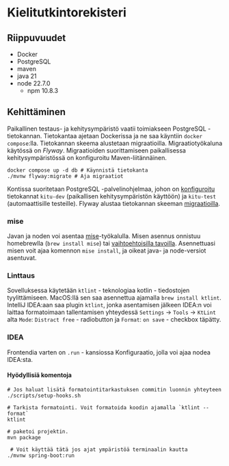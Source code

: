 # Kielitutkintorekisteri

## Riippuvuudet

- Docker
- PostgreSQL
- maven
- java 21
- node 22.7.0
  - npm 10.8.3

## Kehittäminen

Paikallinen testaus- ja kehitysympäristö vaatii toimiakseen PostgreSQL -tietokannan. Tietokantaa ajetaan Dockerissa ja ne saa käyntiin `docker compose`:lla. Tietokannan skeema alustetaan migraatioilla. Migraatiotyökaluna käytössä on _Flyway_. Migraatioiden suorittamiseen paikallisessa kehitysympäristössä on konfiguroitu Maven-liitännäinen.

```shell
docker compose up -d db # Käynnistä tietokanta
./mvnw flyway:migrate # Aja migraatiot

```

Kontissa suoritetaan PostgreSQL -palvelinohjelmaa, johon on [konfiguroitu](scripts/postgres-docker/init-db.sql) tietokannat `kitu-dev` (paikallisen kehitysympäristön käyttöön) ja `kitu-test` (automaattisille testeille). Flyway alustaa tietokannan skeeman [migraatioilla](src/main/resources/db/migration).

### mise

Javan ja noden voi asentaa [mise](https://github.com/jdx/mise)-työkalulla. Misen asennus onnistuu homebrewlla (`brew install mise`) tai [vaihtoehtoisilla tavoilla](https://mise.jdx.dev/getting-started.html#_1-install-mise-cli).
Asennettuasi misen voit ajaa komennon `mise install`, ja oikeat java- ja node-versiot asentuvat.

### Linttaus

Sovelluksessa käytetään `ktlint` - teknologiaa kotlin - tiedostojen tyylittämiseen. MacOS:llä sen saa asennettua ajamalla `brew install ktlint`. IntelliJ IDEA:aan saa plugin `ktlint`,
jonka asentamisen jälkeen IDEA:n voi laittaa formatoimaan tallentamisen yhteydessä `Settings` -> `Tools` -> `KtLint` alta `Mode`: `Distract free` - radiobutton ja `Format`: `on save` - checkbox täpätty.

### IDEA
Frontendia varten on `.run` - kansiossa Konfiguraatio, jolla voi ajaa nodea IDEA:sta. 

#### Hyödyllisiä komentoja

```shell
# Jos haluat lisätä formatointitarkastuksen commitin luonnin yhteyteen
./scripts/setup-hooks.sh

# Tarkista formatointi. Voit formatoida koodin ajamalla `ktlint --format`
ktlint

# paketoi projektin.
mvn package

 # Voit käyttää tätä jos ajat ympäristöä terminaalin kautta
./mvnw spring-boot:run
```
